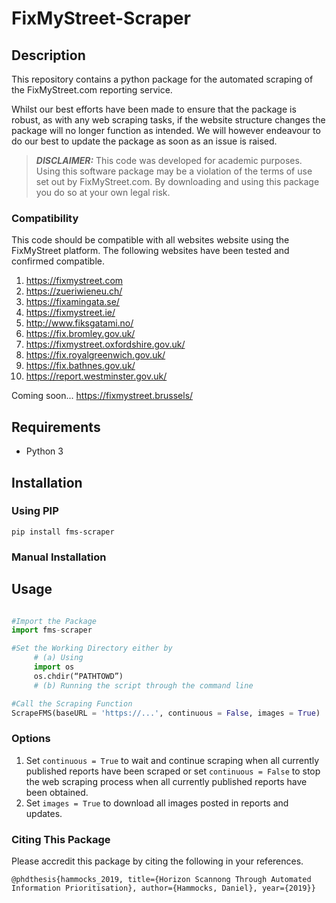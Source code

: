 # FixMyStreet-Scraper

## Description

This repository contains a python package for the automated scraping of the FixMyStreet.com reporting service.

Whilst our best efforts have been made to ensure that the package is robust, as with any web scraping tasks,  if the website structure changes the package will no longer function as intended. We will however endeavour to do our best to update the package as soon as an issue is raised. 

> **_DISCLAIMER:_** This code was developed for academic purposes. Using this software package may be a violation of the terms of use set out by FixMyStreet.com. By downloading and using this package you do so at your own legal risk.

### Compatibility
This code should be compatible with all websites website using the FixMyStreet platform. The following websites have been tested and confirmed compatible. 

1. https://fixmystreet.com
2. https://zueriwieneu.ch/
3. https://fixamingata.se/
4. https://fixmystreet.ie/
5. http://www.fiksgatami.no/
6. https://fix.bromley.gov.uk/
7. https://fixmystreet.oxfordshire.gov.uk/
8. https://fix.royalgreenwich.gov.uk/
9. https://fix.bathnes.gov.uk/
10. https://report.westminster.gov.uk/

Coming soon...
https://fixmystreet.brussels/

## Requirements

- Python 3

## Installation

### Using PIP

``` pip install fms-scraper ```

### Manual Installation

## Usage

```python

#Import the Package
import fms-scraper

#Set the Working Directory either by
     # (a) Using
     import os
     os.chdir(“PATHTOWD”)
     # (b) Running the script through the command line

#Call the Scraping Function
ScrapeFMS(baseURL = 'https://...', continuous = False, images = True)


```

### Options

1. Set ```continuous = True``` to wait and continue scraping when all currently published reports have been scraped or set ```continuous = False``` to stop the web scraping process when all currently published reports have been obtained. 
2. Set ```images = True``` to download all images posted in reports and updates. 


### Citing This Package
Please accredit this package by citing the following in your references. 

```
@phdthesis{hammocks_2019, title={Horizon Scannong Through Automated Information Prioritisation}, author={Hammocks, Daniel}, year={2019}}
```
